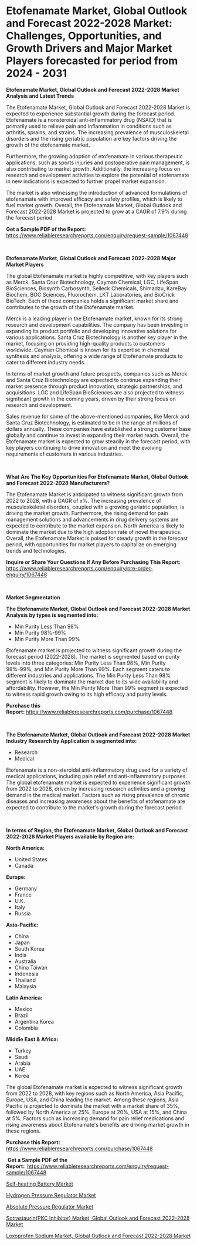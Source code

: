 <p><h1>Etofenamate Market, Global Outlook and Forecast 2022-2028 Market: Challenges, Opportunities, and Growth Drivers and Major Market Players forecasted for period from 2024 - 2031</h1></p><p><strong>Etofenamate Market, Global Outlook and Forecast 2022-2028 Market Analysis and Latest Trends</strong></p>
<p><p>The Etofenamate Market, Global Outlook and Forecast 2022-2028 Market is expected to experience substantial growth during the forecast period. Etofenamate is a nonsteroidal anti-inflammatory drug (NSAID) that is primarily used to relieve pain and inflammation in conditions such as arthritis, sprains, and strains. The increasing prevalence of musculoskeletal disorders and the rising geriatric population are key factors driving the growth of the etofenamate market.</p><p>Furthermore, the growing adoption of etofenamate in various therapeutic applications, such as sports injuries and postoperative pain management, is also contributing to market growth. Additionally, the increasing focus on research and development activities to explore the potential of etofenamate in new indications is expected to further propel market expansion.</p><p>The market is also witnessing the introduction of advanced formulations of etofenamate with improved efficacy and safety profiles, which is likely to fuel market growth. Overall, the Etofenamate Market, Global Outlook and Forecast 2022-2028 Market is projected to grow at a CAGR of 7.9% during the forecast period.</p></p>
<p><strong>Get a Sample PDF of the Report:&nbsp;</strong> <a href="https://www.reliableresearchreports.com/enquiry/request-sample/1067448">https://www.reliableresearchreports.com/enquiry/request-sample/1067448</a></p>
<p>&nbsp;</p>
<p><strong>Etofenamate Market, Global Outlook and Forecast 2022-2028 Major Market Players</strong></p>
<p><p>The global Etofenamate market is highly competitive, with key players such as Merck, Santa Cruz Biotechnology, Cayman Chemical, LGC, LifeSpan BioSciences, Biosynth Carbosynth, Selleck Chemicals, Shimadzu, KareBay Biochem, BOC Sciences, Fluorochem, LKT Laboratories, and BioCrick BioTech. Each of these companies holds a significant market share and contributes to the growth of the Etofenamate market.</p><p>Merck is a leading player in the Etofenamate market, known for its strong research and development capabilities. The company has been investing in expanding its product portfolio and developing innovative solutions for various applications. Santa Cruz Biotechnology is another key player in the market, focusing on providing high-quality products to customers worldwide. Cayman Chemical is known for its expertise in chemical synthesis and analysis, offering a wide range of Etofenamate products to cater to different industry needs.</p><p>In terms of market growth and future prospects, companies such as Merck and Santa Cruz Biotechnology are expected to continue expanding their market presence through product innovation, strategic partnerships, and acquisitions. LGC and LifeSpan BioSciences are also projected to witness significant growth in the coming years, driven by their strong focus on research and development.</p><p>Sales revenue for some of the above-mentioned companies, like Merck and Santa Cruz Biotechnology, is estimated to be in the range of millions of dollars annually. These companies have established a strong customer base globally and continue to invest in expanding their market reach. Overall, the Etofenamate market is expected to grow steadily in the forecast period, with key players continuing to drive innovation and meet the evolving requirements of customers in various industries.</p></p>
<p>&nbsp;</p>
<p><strong>What Are The Key Opportunities For Etofenamate Market, Global Outlook and Forecast 2022-2028 Manufacturers?</strong></p>
<p><p>The Etofenamate Market is anticipated to witness significant growth from 2022 to 2028, with a CAGR of x%. The increasing prevalence of musculoskeletal disorders, coupled with a growing geriatric population, is driving the market growth. Furthermore, the rising demand for pain management solutions and advancements in drug delivery systems are expected to contribute to the market expansion. North America is likely to dominate the market due to the high adoption rate of novel therapeutics. Overall, the Etofenamate Market is poised for steady growth in the forecast period, with opportunities for market players to capitalize on emerging trends and technologies.</p></p>
<p><strong>Inquire or Share Your Questions If Any Before Purchasing This Report:</strong> <a href="https://www.reliableresearchreports.com/enquiry/pre-order-enquiry/1067448">https://www.reliableresearchreports.com/enquiry/pre-order-enquiry/1067448</a></p>
<p>&nbsp;</p>
<p><strong>Market Segmentation</strong></p>
<p><strong>The Etofenamate Market, Global Outlook and Forecast 2022-2028 Market Analysis by types is segmented into:</strong></p>
<p><ul><li>Min Purity Less Than 98%</li><li>Min Purity 98%-99%</li><li>Min Purity More Than 99%</li></ul></p>
<p><p>Etofenamate market is projected to witness significant growth during the forecast period (2022-2028). The market is segmented based on purity levels into three categories: Min Purity Less Than 98%, Min Purity 98%-99%, and Min Purity More Than 99%. Each segment caters to different industries and applications. The Min Purity Less Than 98% segment is likely to dominate the market due to its wide availability and affordability. However, the Min Purity More Than 99% segment is expected to witness rapid growth owing to its high efficacy and purity levels.</p></p>
<p><strong>Purchase this Report:&nbsp;</strong><a href="https://www.reliableresearchreports.com/purchase/1067448">https://www.reliableresearchreports.com/purchase/1067448</a></p>
<p>&nbsp;</p>
<p><strong>The Etofenamate Market, Global Outlook and Forecast 2022-2028 Market Industry Research by Application is segmented into:</strong></p>
<p><ul><li>Research</li><li>Medical</li></ul></p>
<p><p>Etofenamate is a non-steroidal anti-inflammatory drug used for a variety of medical applications, including pain relief and anti-inflammatory purposes. The global etofenamate market is expected to experience significant growth from 2022 to 2028, driven by increasing research activities and a growing demand in the medical market. Factors such as rising prevalence of chronic diseases and increasing awareness about the benefits of etofenamate are expected to contribute to the market's growth during the forecast period.</p></p>
<p>&nbsp;</p>
<p><strong>In terms of Region, the Etofenamate Market, Global Outlook and Forecast 2022-2028 Market Players available by Region are:</strong></p>
<p>
    <p> <strong> North America: </strong>
        <ul>
            <li>United States</li>
            <li>Canada</li>
        </ul>
        </p> 
    <p> <strong> Europe: </strong>
        <ul>
            <li>Germany</li>
            <li>France</li>
            <li>U.K.</li>
            <li>Italy</li>
            <li>Russia</li>
        </ul>
        </p> 
    <p> <strong> Asia-Pacific: </strong>
        <ul>
            <li>China</li>
            <li>Japan</li>
            <li>South Korea</li>
            <li>India</li>
            <li>Australia</li>
            <li>China Taiwan</li>
            <li>Indonesia</li>
            <li>Thailand</li>
            <li>Malaysia</li>
        </ul>
        </p> 
    <p> <strong> Latin America: </strong>
        <ul>
            <li>Mexico</li>
            <li>Brazil</li>
            <li>Argentina Korea</li>
            <li>Colombia</li>
        </ul>
        </p> 
    <p> <strong> Middle East & Africa: </strong>
        <ul>
            <li>Turkey</li>
            <li>Saudi</li>
            <li>Arabia</li>
            <li>UAE</li>
            <li>Korea</li>
        </ul>
    </p>
    </p>
<p><p>The global Etofenamate market is expected to witness significant growth from 2022 to 2028, with key regions such as North America, Asia Pacific, Europe, USA, and China leading the market. Among these regions, Asia Pacific is projected to dominate the market with a market share of 35%, followed by North America at 25%, Europe at 20%, USA at 15%, and China at 5%. Factors such as increasing demand for pain relief medications and rising awareness about Etofenamate's benefits are driving market growth in these regions.</p></p>
<p><strong>Purchase this Report: </strong><a href="https://www.reliableresearchreports.com/purchase/1067448">https://www.reliableresearchreports.com/purchase/1067448</a></p>
<p>&nbsp;<strong>Get a Sample PDF of the Report:&nbsp;&nbsp;</strong><a href="https://www.reliableresearchreports.com/enquiry/request-sample/1067448">https://www.reliableresearchreports.com/enquiry/request-sample/1067448</a></p>
<p><strong></strong></p>
<p><p><a href="https://issuu.com/reportprime-2/docs/self-heating-battery-market-size-2030.pptx">Self-heating Battery Market</a></p><p><a href="https://medium.com/@boydsmitham726/hydrogen-pressure-regulator-market-outlook-industry-overview-and-forecast-2024-to-2031-da46f029187d">Hydrogen Pressure Regulator Market</a></p><p><a href="https://medium.com/@boydsmitham726/absolute-pressure-regulator-market-trends-forecast-and-competitive-analysis-to-2031-64aabca7fe76">Absolute Pressure Regulator Market</a></p><p><a href="https://github.com/singletonthaxterkelliehr2df/Market-Research-Report-List-1/blob/main/sotrastaurinpkc-inhibitor-market-global-outlook-and-forecast-2022-2028-market.md">Sotrastaurin(PKC Inhibitor) Market, Global Outlook and Forecast 2022-2028 Market</a></p><p><a href="https://github.com/RichRobinson5/Market-Research-Report-List-3/blob/main/loxoprofen-sodium-market-global-outlook-and-forecast-2022-2028-market.md">Loxoprofen Sodium Market, Global Outlook and Forecast 2022-2028 Market</a></p></p>